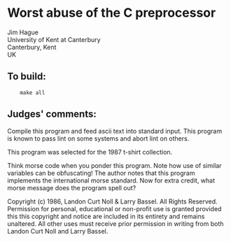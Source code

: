# Worst abuse of the C preprocessor

Jim Hague  
University of Kent at Canterbury  
Canterbury, Kent  
UK  

## To build:

        make all

## Judges' comments:

Compile this program and feed ascii text into standard input.  This
program is known to pass lint on some systems and abort lint on
others.

This program was selected for the 1987 t-shirt collection.

Think morse code when you ponder this program.  Note how use of
similar variables can be obfuscating!  The author notes that this
program implements the international morse standard.  Now for extra
credit, what morse message does the program spell out?

Copyright (c) 1986, Landon Curt Noll & Larry Bassel.
All Rights Reserved.  Permission for personal, educational or non-profit use is
granted provided this this copyright and notice are included in its entirety
and remains unaltered.  All other uses must receive prior permission in writing
from both Landon Curt Noll and Larry Bassel.
